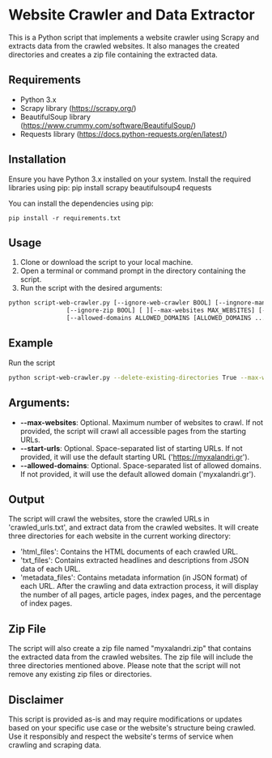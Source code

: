 # Website Crawler and Data Extractor

This is a Python script that implements a website crawler using Scrapy and extracts data from the crawled websites.
It also manages the created directories and creates a zip file containing the extracted data.

## Requirements
- Python 3.x
- Scrapy library (https://scrapy.org/)
- BeautifulSoup library (https://www.crummy.com/software/BeautifulSoup/)
- Requests library (https://docs.python-requests.org/en/latest/)

## Installation

Ensure you have Python 3.x installed on your system.
Install the required libraries using pip:
pip install scrapy beautifulsoup4 requests

You can install the dependencies using pip:

```shell
pip install -r requirements.txt
```

## Usage
1. Clone or download the script to your local machine.
2. Open a terminal or command prompt in the directory containing the script.
3. Run the script with the desired arguments:
```bash
python script-web-crawler.py [--ignore-web-crawler BOOL] [--ingnore-manage-directories BOOL] [--ignore-data-extractor BOOL]
                [--ignore-zip BOOL] [ ][--max-websites MAX_WEBSITES] [--start-urls START_URLS [START_URLS ...]]
                [--allowed-domains ALLOWED_DOMAINS [ALLOWED_DOMAINS ...]] [--delete-existing-directories BOOL]
```

## Example
Run the script
```bash
python script-web-crawler.py --delete-existing-directories True --max-websites 50
```


## Arguments:
- **--max-websites**: Optional. Maximum number of websites to crawl. If not provided, the script will crawl all accessible pages from the starting URLs.
- **--start-urls**: Optional. Space-separated list of starting URLs. If not provided, it will use the default starting URL ('https://myxalandri.gr').
- **--allowed-domains**: Optional. Space-separated list of allowed domains. If not provided, it will use the default allowed domain ('myxalandri.gr').

## Output
The script will crawl the websites, store the crawled URLs in 'crawled_urls.txt', and extract data from the crawled websites.
It will create three directories for each website in the current working directory:
- 'html_files': Contains the HTML documents of each crawled URL.
- 'txt_files': Contains extracted headlines and descriptions from JSON data of each URL.
- 'metadata_files': Contains metadata information (in JSON format) of each URL.
After the crawling and data extraction process, it will display the number of all pages, article pages, index pages, and the percentage of index pages.

## Zip File
The script will also create a zip file named "myxalandri.zip" that contains the extracted data from the crawled websites.
The zip file will include the three directories mentioned above.
Please note that the script will not remove any existing zip files or directories.

## Disclaimer
This script is provided as-is and may require modifications or updates based on your specific use case or the website's structure being crawled.
Use it responsibly and respect the website's terms of service when crawling and scraping data.
